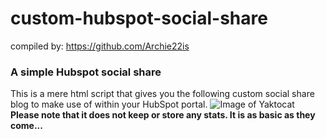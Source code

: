 # custom-hubspot-social-share
 compiled by: https://github.com/Archie22is

### A simple Hubspot social share
This is a mere html script that gives you the following custom social share blog to make use of within your HubSpot portal. 
![Image of Yaktocat](http://res.cloudinary.com/dnleel2fb/image/upload/v1443624573/social-sharing_jgofcl.png)
**Please note that it does not keep or store any stats. It is as basic as they come...**
